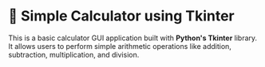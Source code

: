 # 🧮 Simple Calculator using Tkinter

This is a basic calculator GUI application built with **Python's Tkinter** library. It allows users to perform simple arithmetic operations like addition, subtraction, multiplication, and division.
